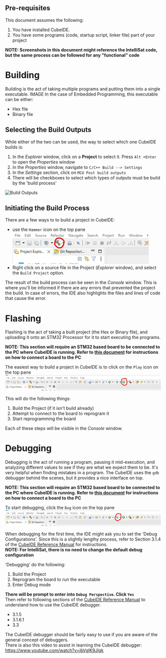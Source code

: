 ## Pre-requisites
This document assumes the following:
1. You have installed CubeIDE.
2. You have some programs (code, startup script, linker file) part of your project

__NOTE: Screenshots in this document might reference the IntelliSat code, but the same process can be followed for any "functional" code__

# Building
Building is the act of taking multiple programs and putting them into a single executable.
IMAGE
In the case of Embedded Programming, this executable can be either:
- Hex file
- Binary file

## Selecting the Build Outputs
While either of the two can be used, the way to select which one CubeIDE builds is:
1. In the _Explorer_ window, click on a __Project__ to select it. Press `Alt +Enter` to open the _Properties_ window
2. In the _Properties_ window, navigate to `C/C++ Build --> Settings`
3. In the _Settings_ section, click on `MCU Post build outputs`
4. There will be checkboxes to select which types of outputs must be build by the 'build process'


![Build Outputs](../../img/project_settings/project_output.png)

## Initiating the Build Process
There are a few ways to to build a project in CubeIDE:
- use the `Hammer` icon on the top pane \
![Hammer](../../img/project_settings/build_button.png)
- Right click on a source file in the Project (_Explorer_ window), and select the `Build Project` option.

The result of the build process can be seen in the _Console_ window. This is where you'll be informed if there are any errors that prevented the project the build. In case of errors, the IDE also highlights the files and lines of code that cause the error.

# Flashing
Flashing is the act of taking a built project (the Hex or Binary file), and uploading it onto an STM32 Processor for it to start executing the programs.

__NOTE: This section will require an STM32 based board to be connected to the PC where CubeIDE is running. Refer to [this document](../OrbitalPlatform_Hardware/STLink_Connect.md) for instructions on how to connect a board to the PC__

The easiest way to build a project in CubeIDE is to click on the `Play` icon on the top pane \
![Play](../../img/project_settings/run_button.png)

This will do the following things:
1. Build the Project (if it isn't build already)
2. Attempt to connect to the board to reprogram it
3. Start reprogramming the board

Each of these steps will be visible in the _Console_ window.

# Debugging
Debugging is the act of running a program, pausing it mid-execution, and analyzing different values to see if they are what we expect them to be. It's very helpful when finding mistakes in a program. The CubeIDE uses the `gdb` debugger behind the scenes, but it provides a nice interface on top.

__NOTE: This section will require an STM32 based board to be connected to the PC where CubeIDE is running. Refer to [this document](../OrbitalPlatform_Hardware/STLink_Connect.md) for instructions on how to connect a board to the PC__

To start debugging, click the `Bug` icon on the top pane \
![Bug](../../img/project_settings/debug_button.png)

When debugging for the first time, the IDE might ask you to set the 'Debug Configurations'. Since this is a slightly lengthy process, refer to Section 3.1.4 of the [CubeIDE Reference Manual](https://www.st.com/resource/en/user_manual/um2609-stm32cubeide-user-guide-stmicroelectronics.pdf) for instructions. \
__NOTE: For IntelliSat, there is no need to change the default debug configuration__

'Debugging' do the following:
1. Build the Project
2. Reprogram the board to run the executable
3. Enter Debug mode 

__There will be prompt to enter into `Debug Perspective`. Click `Yes`__ \
Then refer to following sections of the [CubeIDE Reference Manual](https://www.st.com/resource/en/user_manual/um2609-stm32cubeide-user-guide-stmicroelectronics.pdf) to understand how to use the CubeIDE debugger.
- 3.1.5
- 3.1.6.1
- 3.3

The CubeIDE debugger should be fairly easy to use if you are aware of the general concept of debuggers. \
There is also this video to assist in learning the CubeIDE debugger: https://www.youtube.com/watch?v=jbVgIK9Jlgk
